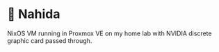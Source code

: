 # 🌱 Nahida

NixOS VM running in Proxmox VE on my home lab with NVIDIA discrete graphic card passed through.

